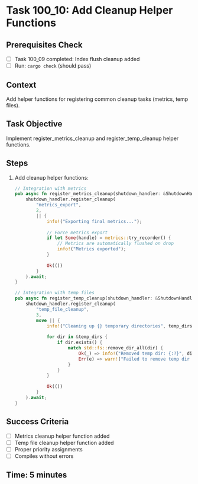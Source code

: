 # Task 100_10: Add Cleanup Helper Functions

## Prerequisites Check
- [ ] Task 100_09 completed: Index flush cleanup added
- [ ] Run: `cargo check` (should pass)

## Context
Add helper functions for registering common cleanup tasks (metrics, temp files).

## Task Objective
Implement register_metrics_cleanup and register_temp_cleanup helper functions.

## Steps
1. Add cleanup helper functions:
   ```rust
   // Integration with metrics
   pub async fn register_metrics_cleanup(shutdown_handler: &ShutdownHandler) {
       shutdown_handler.register_cleanup(
           "metrics_export",
           2,
           || {
               info!("Exporting final metrics...");
               
               // Force metrics export
               if let Some(handle) = metrics::try_recorder() {
                   // Metrics are automatically flushed on drop
                   info!("Metrics exported");
               }
               
               Ok(())
           }
       ).await;
   }
   
   // Integration with temp files
   pub async fn register_temp_cleanup(shutdown_handler: &ShutdownHandler, temp_dirs: Vec<PathBuf>) {
       shutdown_handler.register_cleanup(
           "temp_file_cleanup",
           3,
           move || {
               info!("Cleaning up {} temporary directories", temp_dirs.len());
               
               for dir in &temp_dirs {
                   if dir.exists() {
                       match std::fs::remove_dir_all(dir) {
                           Ok(_) => info!("Removed temp dir: {:?}", dir),
                           Err(e) => warn!("Failed to remove temp dir {:?}: {}", dir, e),
                       }
                   }
               }
               
               Ok(())
           }
       ).await;
   }
   ```

## Success Criteria
- [ ] Metrics cleanup helper function added
- [ ] Temp file cleanup helper function added
- [ ] Proper priority assignments
- [ ] Compiles without errors

## Time: 5 minutes